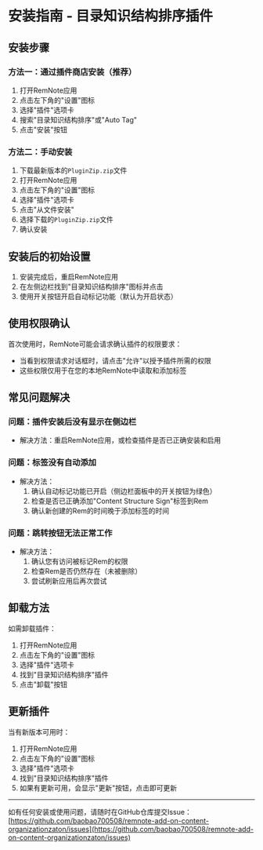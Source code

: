 # 安装指南 - 目录知识结构排序插件

## 安装步骤

### 方法一：通过插件商店安装（推荐）
1. 打开RemNote应用
2. 点击左下角的"设置"图标
3. 选择"插件"选项卡
4. 搜索"目录知识结构排序"或"Auto Tag"
5. 点击"安装"按钮

### 方法二：手动安装
1. 下载最新版本的`PluginZip.zip`文件
2. 打开RemNote应用
3. 点击左下角的"设置"图标
4. 选择"插件"选项卡
5. 点击"从文件安装"
6. 选择下载的`PluginZip.zip`文件
7. 确认安装

## 安装后的初始设置

1. 安装完成后，重启RemNote应用
2. 在左侧边栏找到"目录知识结构排序"图标并点击
3. 使用开关按钮开启自动标记功能（默认为开启状态）

## 使用权限确认

首次使用时，RemNote可能会请求确认插件的权限要求：
- 当看到权限请求对话框时，请点击"允许"以授予插件所需的权限
- 这些权限仅用于在您的本地RemNote中读取和添加标签

## 常见问题解决

### 问题：插件安装后没有显示在侧边栏
- 解决方法：重启RemNote应用，或检查插件是否已正确安装和启用

### 问题：标签没有自动添加
- 解决方法：
  1. 确认自动标记功能已开启（侧边栏面板中的开关按钮为绿色）
  2. 检查是否已正确添加"Content Structure Sign"标签到Rem
  3. 确认新创建的Rem的时间晚于添加标签的时间

### 问题：跳转按钮无法正常工作
- 解决方法：
  1. 确认您有访问被标记Rem的权限
  2. 检查Rem是否仍然存在（未被删除）
  3. 尝试刷新应用后再次尝试

## 卸载方法

如需卸载插件：
1. 打开RemNote应用
2. 点击左下角的"设置"图标
3. 选择"插件"选项卡
4. 找到"目录知识结构排序"插件
5. 点击"卸载"按钮

## 更新插件

当有新版本可用时：
1. 打开RemNote应用
2. 点击左下角的"设置"图标
3. 选择"插件"选项卡
4. 找到"目录知识结构排序"插件
5. 如果有更新可用，会显示"更新"按钮，点击即可更新

---

如有任何安装或使用问题，请随时在GitHub仓库提交Issue：
[https://github.com/baobao700508/remnote-add-on-content-organizationzaton/issues](https://github.com/baobao700508/remnote-add-on-content-organizationzaton/issues) 